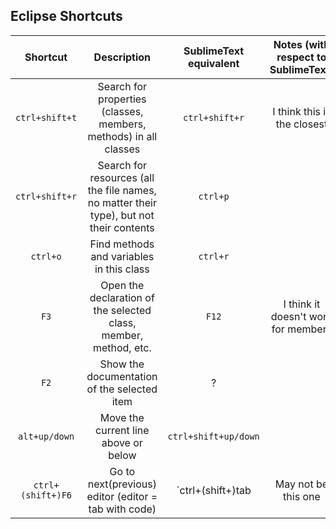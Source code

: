 ## Eclipse Shortcuts


| Shortcut      | Description   | SublimeText equivalent    | Notes (with respect to SublimeText) |
|:-------------:|:-------------:|:-------------------------:|:------:|
|`ctrl+shift+t`| Search for properties (classes, members, methods) in all classes | `ctrl+shift+r` | I think this is the closest
|`ctrl+shift+r`| Search for resources (all the file names, no matter their type), but not their contents| `ctrl+p`| |
| `ctrl+o`| Find methods and variables in this class | `ctrl+r` | |
| `F3` |Open the declaration of the selected class, member, method, etc. | `F12`| I think it doesn't work for members |
| `F2` | Show the documentation of the selected item | ? |  |
| `alt+up/down` | Move the current line above or below | `ctrl+shift+up/down` |  |
| `ctrl+(shift+)F6` | Go to next(previous) editor (editor = tab with code) | `ctrl+(shift+)tab | May not be this one |


<!--- |  |  |  |  |
|  |  |  |  |
|  |  |  |  |
|  |  |  |  |
|  |  |  |  |
|  |  |  |  |
|  |  |  |  |
|  |  |  |  |
|  |  |  |  |
|  |  |  |  |
|  |  |  |  |
|  |  |  |  |
|  |  |  |  |
|  |  |  |  |
|  |  |  |  |
|  |  |  |  |
|  |  |  |  |
|  |  |  |  |
|  |  |  |  |
 -->

